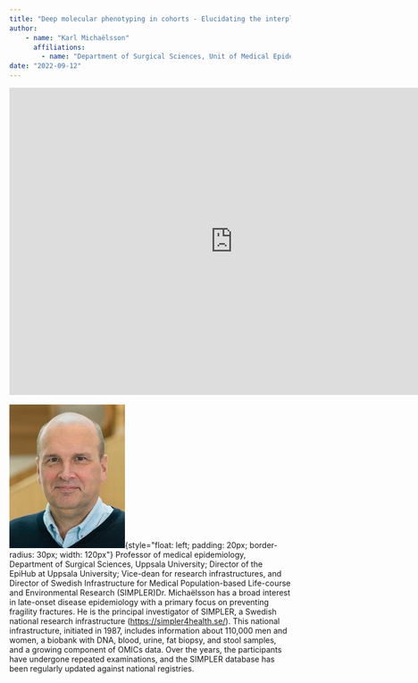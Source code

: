 ```yaml
---
title: "Deep molecular phenotyping in cohorts - Elucidating the interplay between diet, metabolism, and disease risk"
author: 
    - name: "Karl Michaëlsson"
      affiliations: 
        - name: "Department of Surgical Sciences, Unit of Medical Epidemiology, Uppsala University"
date: "2022-09-12"
---
```


<iframe src="https://app.box.com/embed/s/n75o34hzlpio1j93hgwz8g75vl4luz1s?sortColumn=date&view=list" width="800" height="550" frameborder="0" allowfullscreen webkitallowfullscreen msallowfullscreen></iframe>

![](/images/speakers/karl-michaelsson.png){style="float: left; padding: 20px; border-radius: 30px; width: 120px"} Professor of medical epidemiology, Department of Surgical Sciences, Uppsala University; Director of the EpiHub at Uppsala University; Vice-dean for research infrastructures, and Director of Swedish Infrastructure for Medical Population-based Life-course and Environmental Research (SIMPLER)Dr. Michaëlsson has a broad interest in late-onset disease epidemiology with a primary focus on preventing fragility fractures. He is the principal investigator of SIMPLER, a Swedish national research infrastructure (https://simpler4health.se/). This national infrastructure, initiated in 1987, includes information about 110,000 men and women, a biobank with DNA, blood, urine, fat biopsy, and stool samples, and a growing component of OMICs data. Over the years, the participants have undergone repeated examinations, and the SIMPLER database has been regularly updated against national registries.

